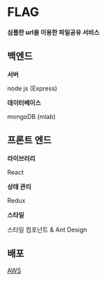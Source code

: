 # FLAG

**심플한 url을 이용한 파일공유 서비스**

## 백엔드

**서버**

node js (Express)

**데이터베이스**

mongoDB (mlab) 

## 프론트 엔드

**라이브러리**

React

**상태 관리**

Redux

**스타일**

스타일 컴포넌트 & Ant Design

## 배포

[AWS](http://flag1.ml)